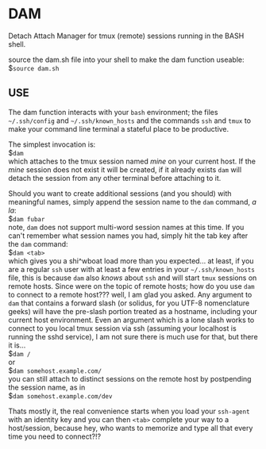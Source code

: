 # DAM
Detach Attach Manager for tmux (remote) sessions running in the BASH shell.

source the dam.sh file into your shell to make the dam function useable:
$`source dam.sh`

## USE
The dam function interacts with your `bash` environment; the files `~/.ssh/config` and `~/.ssh/known_hosts` and the commands `ssh` and `tmux` to make your command line terminal a stateful place to be productive.

The simplest invocation is:<br />
$`dam`<br />
which attaches to the tmux session named *mine* on your current host. If the *mine* session does not exist it will be created, if it already exists `dam` will detach the session from any other terminal before attaching to it.

Should you want to create additional sessions (and you should) with meaningful names, simply append the session name to the `dam` command, *a la*:<br />
$`dam fubar`<br />
note, `dam` does not support multi-word session names at this time. If you can't remember what session names you had, simply hit the tab key after the `dam` command:<br />
$`dam <tab>`<br />
which gives you a shi^wboat load more than you expected... at least, if you are a regular `ssh` user with at least a few entries in your `~/.ssh/known_hosts` file, this is because `dam` also *knows* about `ssh` and will start `tmux` sessions on remote hosts. Since were on the topic of remote hosts; how do you use `dam` to connect to a remote host??? well, I am glad you asked. Any argument to `dam` that contains a forward slash (or solidus, for you UTF-8 nomenclature geeks) will have the pre-slash portion treated as a hostname, including your current host environment. Even an argument which is a lone slash works to connect to you local tmux session via ssh (assuming your localhost is running the sshd service), I am not sure there is much use for that, but there it is...<br />
$`dam /`<br />
or<br />
$`dam somehost.example.com/`<br />
you can still attach to distinct sessions on the remote host by postpending the session name, as in<br />
$`dam somehost.example.com/dev`

Thats mostly it, the real convenience starts when you load your `ssh-agent` with an identity key and you can then `<tab>` complete your way to a host/session, because hey, who wants to memorize and type all that every time you need to connect?!?
